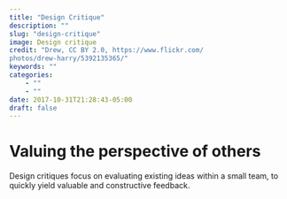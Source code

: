 ```yaml
---
title: "Design Critique"
description: ""
slug: "design-critique"
image: Design critique
credit: "Drew, CC BY 2.0, https://www.flickr.com/photos/drew-harry/5392135365/"
keywords: ""
categories:
    - ""
    - ""
date: 2017-10-31T21:28:43-05:00
draft: false
---
```

# Valuing the perspective of others

Design critiques focus on evaluating existing  ideas within a small team, to quickly yield valuable and constructive feedback.
